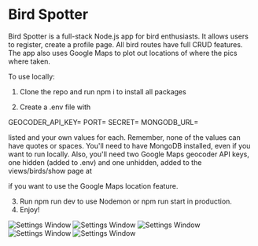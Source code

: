 # Bird Spotter

Bird Spotter is a full-stack Node.js app for bird enthusiasts. It allows users to register, create a profile page. All bird routes have full CRUD features. The app also uses Google Maps to plot out locations of where the pics where taken. 

To use locally:

1. Clone the repo and run npm i to install all packages

2. Create a .env file with 

GEOCODER_API_KEY=
PORT=
SECRET=
MONGODB_URL=

listed and your own values for each. Remember, none of the values can have quotes or spaces. You'll need to have MongoDB installed, even if you want to run locally. Also, you'll need two Google Maps geocoder API keys, one hidden (added to .env) and one unhidden, added to the views/birds/show page at 
<script async defer src="https://maps.googleapis.com/maps/api/js?key=<YOUR API KEY>&callback=initMap"></script>
if you want to use the Google Maps location feature.

3. Run npm run dev to use Nodemon or npm run start in production.
4. Enjoy!

![Settings Window](https://res-console.cloudinary.com/angelrodriguez/thumbnails/transform/v1/image/upload//v1560423990/U2NyZWVuX1Nob3RfMjAxOS0wNi0xM19hdF82LjU5LjA5X0FN/drilldown)
![Settings Window](https://res-console.cloudinary.com/angelrodriguez/thumbnails/v1/image/upload/v1560423990/U2NyZWVuX1Nob3RfMjAxOS0wNi0xM19hdF83LjAyLjA3X0FN/preview)
![Settings Window]()
![Settings Window]()
![Settings Window]()
